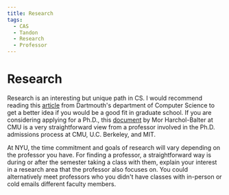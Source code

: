 ```yaml
---
title: Research
tags:
  - CAS
  - Tandon
  - Research
  - Professor
---
```


# Research

Research is an interesting but unique path in CS. I would recommend reading this [article](https://web.cs.dartmouth.edu/undergraduate/graduate-school-advice) from Dartmouth's department of Computer Science to get a better idea if you would be a good fit in graduate school. If you are considering applying for a Ph.D., this [document](https://www.cs.cmu.edu/~harchol/gradschooltalk.pdf) by Mor Harchol-Balter at CMU is a very straightforward view from a professor involved in the Ph.D. admissions process at CMU, U.C. Berkeley, and MIT.

At NYU, the time commitment and goals of research will vary depending on the professor you have. For finding a professor, a straightforward way is during or after the semester taking a class with them, explain your interest in a research area that the professor also focuses on. You could alternatively meet professors who you didn't have classes with in-person or cold emails different faculty members.
